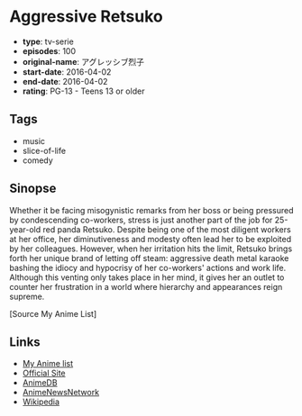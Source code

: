 # Aggressive Retsuko

-   **type**: tv-serie
-   **episodes**: 100
-   **original-name**: アグレッシブ烈子
-   **start-date**: 2016-04-02
-   **end-date**: 2016-04-02
-   **rating**: PG-13 - Teens 13 or older

## Tags

-   music
-   slice-of-life
-   comedy

## Sinopse

Whether it be facing misogynistic remarks from her boss or being pressured by condescending co-workers, stress is just another part of the job for 25-year-old red panda Retsuko. Despite being one of the most diligent workers at her office, her diminutiveness and modesty often lead her to be exploited by her colleagues. However, when her irritation hits the limit, Retsuko brings forth her unique brand of letting off steam: aggressive death metal karaoke bashing the idiocy and hypocrisy of her co-workers' actions and work life. Although this venting only takes place in her mind, it gives her an outlet to counter her frustration in a world where hierarchy and appearances reign supreme.

[Source My Anime List]

## Links

-   [My Anime list](https://myanimelist.net/anime/32977/Aggressive_Retsuko)
-   [Official Site](http://ishop.tbs.co.jp/special/tbs/retsuko/)
-   [AnimeDB](http://anidb.info/perl-bin/animedb.pl?show=anime&aid=12002)
-   [AnimeNewsNetwork](http://www.animenewsnetwork.com/encyclopedia/anime.php?id=20606)
-   [Wikipedia](http://ja.wikipedia.org/wiki/アグレッシブ烈子)
